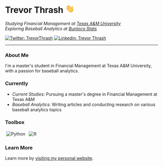 <h1>Trevor Thrash  </a> <img width="30px" src="https://raw.githubusercontent.com//trevorwthrash/trevorwthrash/main/wave.gif"></h1>

*Studying Financial Management at [Texas A&M University](https://www.tamu.edu)* <br>
*Exploring Baseball Analytics at [Buntoco Stats](https://twitter.com/Buntoco)*

[![Twitter: TrevorThrash](https://img.shields.io/twitter/follow/trevorthrash?style=social)](https://twitter.com/TrevorThrash)
[![Linkedin: Trevor Thrash](https://img.shields.io/badge/-trevorthrash-blue?style=flat-square&logo=Linkedin&logoColor=white&link=https://www.linkedin.com/in/trevorthrash/)](https://www.linkedin.com/in/trevorthrash/)

---

### About Me
I'm a master's student in Financial Management at Texas A&M University, with a passion for baseball analytics.

### Currently
- *Current Studies*: Pursuing a master's degree in Financial Management at Texas A&M
- *Baseball Analytics*: Writing articles and conducting research on various baseball analytics topics

### Toolbox
<p align="left">
	<img title="Python" alt="Python" src="https://raw.githubusercontent.com/Thomas-George-T/Thomas-George-T/master/assets/python.svg" width="40" height="40" style="margin:4px"/>
	<img title="R" alt="R" src="https://raw.githubusercontent.com/Thomas-George-T/Thomas-George-T/master/assets/r-lang.svg" width="55" style="margin:4px"/>
</p>

### Learn More
Learn more by [visiting my personal website](https://trevorthrash.com).
